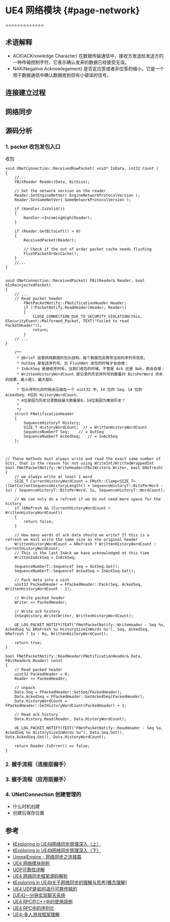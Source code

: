 # UE4 网络模块          {#page-network}
=============

## 术语解释

- ACK(ACKnowledge Character) 在数据传输通信中，接收方发送给发送方的一种传输控制字符，它表示确认发来的数据已经接受无误。
- NAK(Negative Acknowlegement) 是否定应答或者非应答的缩小。它是一个用于数据通信中确认数据收到但有小错误的信号。

## 连接建立过程

## 网络同步

## 源码分析

### 1. packet 收包发包入口

收包 

```
void UNetConnection::ReceivedRawPacket( void* InData, int32 Count )
{
    //...
    FBitReader Reader(Data, BitSize);

    // Set the network version on the reader
    Reader.SetEngineNetVer( EngineNetworkProtocolVersion );
    Reader.SetGameNetVer( GameNetworkProtocolVersion );

    if (Handler.IsValid())
    {
        Handler->IncomingHigh(Reader);
    }

    if (Reader.GetBitsLeft() > 0)
    {
        ReceivedPacket(Reader);

        // Check if the out of order packet cache needs flushing
        FlushPacketOrderCache();
    }
    //...
}
```
```

void UNetConnection::ReceivedPacket( FBitReader& Reader, bool bIsReinjectedPacket)
{
    // ...
    // Read packet header
		FNetPacketNotify::FNotificationHeader Header;
		if (!PacketNotify.ReadHeader(Header, Reader))
		{
			CLOSE_CONNECTION_DUE_TO_SECURITY_VIOLATION(this, ESecurityEvent::Malformed_Packet, TEXT("Failed to read PacketHeader"));
			return;
		}
    // ...
}

	/**
	 * @brief 这是网络数据的包头结构，每个数据包会携带当前的序列号信息。
	 * OutSeq 是发送序列号，当 FlushNet 发包的时候才会自增；
	 * InAckSeq 是接收序列号，当我们收包的时候，不管是 Ack 还是 Nak，都会自增；
	 * WrittenHistoryWordCount 是记录的历史序列号的数量对 BitsPerWord 求余的结果，最小是1，最大是8。
	 * 
	 * 包头序列化的时候会压缩在一个 uint32 中，14 位的 Seq，14 位的 AckedSeq，4位的 HistoryWordCount。 
	 * 4位是因为历史记录数组最大数量是8，14位是因为兼容历史？
	 * 
	 */
	struct FNotificationHeader
	{
		SequenceHistoryT History;
		SIZE_T HistoryWordCount;  // = WrittenHistoryWordCount
		SequenceNumberT Seq;	// = OutSeq
		SequenceNumberT AckedSeq;	// = InAckSeq
	};



```

```
// These methods must always write and read the exact same number of bits, that is the reason for not using WriteInt/WrittedWrappedInt
bool FNetPacketNotify::WriteHeader(FBitWriter& Writer, bool bRefresh)
{
	// we always write at least 1 word
	SIZE_T CurrentHistoryWordCount = FMath::Clamp<SIZE_T>((GetCurrentSequenceHistoryLength() + SequenceHistoryT::BitsPerWord - 1u) / SequenceHistoryT::BitsPerWord, 1u, SequenceHistoryT::WordCount);

	// We can only do a refresh if we do not need more space for the history
	if (bRefresh && (CurrentHistoryWordCount > WrittenHistoryWordCount))
	{
		return false;
	}

	// How many words of ack data should we write? If this is a refresh we must write the same size as the original header
	WrittenHistoryWordCount = bRefresh ? WrittenHistoryWordCount : CurrentHistoryWordCount;
	// This is the last InAck we have acknowledged at this time
	WrittenInAckSeq = InAckSeq;

	SequenceNumberT::SequenceT Seq = OutSeq.Get();
	SequenceNumberT::SequenceT AckedSeq = InAckSeq.Get();

	// Pack data into a uint
	uint32 PackedHeader = FPackedHeader::Pack(Seq, AckedSeq, WrittenHistoryWordCount - 1);

	// Write packed header
	Writer << PackedHeader;

	// Write ack history
	InSeqHistory.Write(Writer, WrittenHistoryWordCount);

	UE_LOG_PACKET_NOTIFY(TEXT("FNetPacketNotify::WriteHeader - Seq %u, AckedSeq %u bReFresh %u HistorySizeInWords %u"), Seq, AckedSeq, bRefresh ? 1u : 0u, WrittenHistoryWordCount);

	return true;
}

bool FNetPacketNotify::ReadHeader(FNotificationHeader& Data, FBitReader& Reader) const
{
	// Read packed header
	uint32 PackedHeader = 0;	
	Reader << PackedHeader;

	// unpack
	Data.Seq = FPackedHeader::GetSeq(PackedHeader);
	Data.AckedSeq = FPackedHeader::GetAckedSeq(PackedHeader);
	Data.HistoryWordCount = FPackedHeader::GetHistoryWordCount(PackedHeader) + 1;

	// Read ack history
	Data.History.Read(Reader, Data.HistoryWordCount);

	UE_LOG_PACKET_NOTIFY(TEXT("FNetPacketNotify::ReadHeader - Seq %u, AckedSeq %u HistorySizeInWords %u"), Data.Seq.Get(), Data.AckedSeq.Get(), Data.HistoryWordCount);

	return Reader.IsError() == false;
}
```


### 2. 握手流程（连接层握手）

### 3. 握手流程（应用层握手）

### 4. UNetConnection 创建管理的
- 什么时机创建
- 创建后保存位置



## 参考

- [《Exploring in UE4》网络同步原理深入（上）](https://blog.uwa4d.com/archives/USparkle_Exploring.html)
- [《Exploring in UE4》网络同步原理深入（下）](https://blog.uwa4d.com/archives/USparkle_Exploring1.html)
- [UnrealEngine - 网络同步之连接篇](https://www.cnblogs.com/lawliet12/p/17332897.html)
- [UE4 网络模块剖析](https://www.zhyingkun.com/ue4network/ue4network/)
- [UDP可靠性详解](https://github.com/qqwx1986/ue4_doc/blob/master/UDP%E5%8F%AF%E9%9D%A0%E6%80%A7%E8%AF%A6%E8%A7%A3.md)
- [UE4 网络同步框架源码解析](https://zhuanlan.zhihu.com/p/640723352)
- [《Exploring in UE4》关于网络同步的理解与思考[概念理解]](https://www.gameres.com/806296.html)
- [UE4 UDP是如何进行可靠传输的](https://zhuanlan.zhihu.com/p/372375535)
- [[UE4]一分钟实现聊天系统](https://www.cnblogs.com/timy/p/9992030.html)
- [UE4 RPC在C++中的使用简例](https://gwb.tencent.com/community/detail/123007)
- [UE4 RPC中的序列化](https://lawnight.github.io/server/serialization/)
- [UE4-多人游戏框架理解](https://stonelzp.github.io/ue4-multiplay-framework/)
